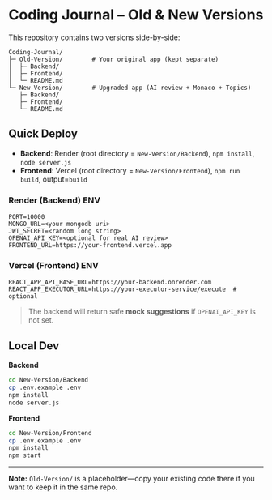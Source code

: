 # Coding Journal – Old & New Versions

This repository contains two versions side-by-side:

```
Coding-Journal/
├─ Old-Version/        # Your original app (kept separate)
│  ├─ Backend/
│  ├─ Frontend/
│  └─ README.md
└─ New-Version/        # Upgraded app (AI review + Monaco + Topics)
   ├─ Backend/
   ├─ Frontend/
   └─ README.md
```

## Quick Deploy
- **Backend**: Render (root directory = `New-Version/Backend`), `npm install`, `node server.js`
- **Frontend**: Vercel (root directory = `New-Version/Frontend`), `npm run build`, output=`build`

### Render (Backend) ENV
```
PORT=10000
MONGO_URL=<your mongodb uri>
JWT_SECRET=<random long string>
OPENAI_API_KEY=<optional for real AI review>
FRONTEND_URL=https://your-frontend.vercel.app
```

### Vercel (Frontend) ENV
```
REACT_APP_API_BASE_URL=https://your-backend.onrender.com
REACT_APP_EXECUTOR_URL=https://your-executor-service/execute  # optional
```

> The backend will return safe **mock suggestions** if `OPENAI_API_KEY` is not set.

## Local Dev

**Backend**
```bash
cd New-Version/Backend
cp .env.example .env
npm install
node server.js
```
**Frontend**
```bash
cd New-Version/Frontend
cp .env.example .env
npm install
npm start
```

---

**Note:** `Old-Version/` is a placeholder—copy your existing code there if you want to keep it in the same repo.
